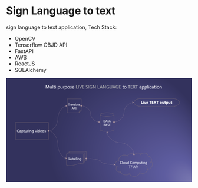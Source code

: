 # Sign Language to text
sign language to text application, 
Tech Stack:
* OpenCV
* Tensorflow OBJD API
* FastAPI
* AWS
* ReactJS
* SQLAlchemy

![sign_to_text](https://github.com/Arash-Khosravi/signlanguage_to_text/blob/main/rm.png)
